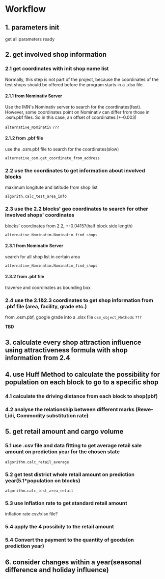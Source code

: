 # Workflow

## 1. parameters init

get all parameters ready

## 2. get involved shop information

### 2.1 get coordinates with init shop name list

Normally, this step is not part of the project, because the coordinates
of the test shops should be offered before the program starts in a
.xlsx file. 

#### 2.1.1 from Nominativ Server

Use the IMN's Nominativ server to search for the coordinates(fast).
However, some coordinates point on Nominativ can differ from those
in .osm.pbf files. So in this case, an offset of coordinates.(+-0.003)

`alternative_Nominativ`
`???`

#### 2.1.2 from .pbf file

use the .osm.pbf file to search for the coordinates(slow)

`alternative_osm.get_coordinate_from_address`

### 2.2 use the coordinates to get information about involved blocks

maximum longitute and latitude from shop list

`algorith.calc_test_area_info`

### 2.3 use the 2.2 blocks' geo coordinates to search for other involved shops' coordinates

blocks' coordinates from 2.2, +-0.0415?(half block side length)

`alternative_Nominatim.Nominatim_find_shops`


#### 2.3.1 from Nominativ Server

search for all shop list in certain area

`alternative_Nominatim.Nominatim_find_shops`

#### 2.3.2 from .pbf file

traverse and coordinates as bounding box

### 2.4 use the 2.1&2.3 coordinates to get shop information from .pbf file (area, facility, grade etc.)

from .osm.pbf, google grade into a .xlsx file
`osm_object_Methods`
`???`

**TBD**

## 3. calculate every shop attraction influence using attractiveness formula with shop information from 2.4



## 4. use Huff Method to calculate the possibility for population on each block to go to a specific shop

### 4.1 calculate the driving distance from each block to shop(pbf)

### 4.2 analyse the relationship between different marks (Rewe-Lidi, Commodity substitution rate)


## 5. get retail amount and cargo volume

### 5.1 use .csv file and data fitting to get average retail sale amount on prediction year for the chosen state

`algorithm.calc_retail_average`

### 5.2 get test district whole retail amount on prediction year(5.1*population on blocks)

`algorithm.calc_test_area_retail`

### 5.3 use Inflation rate to get standard retail amount

inflation rate csv/xlsx file?


### 5.4 apply the 4 possibily to the retail amount



### 5.4 Convert the payment to the quantity of goods(on prediction year)


## 6. consider changes within a year(seasonal difference and holiday influence)


